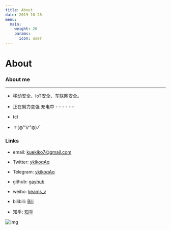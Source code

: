 ```yaml
---
title: About
date: 2019-10-28
menu:
  main: 
    weight: 20
    params:
      icon: user
---
```


# About

### **About me**

---

- 移动安全、IoT安全、车联网安全。

- 正在努力变强 充电中 - - - - - -

- tcl

- ヾ(◍°∇°◍)ﾉﾞ

### **Links**

- email: [kuekiko7@gmail.com](mailto:skuekiko7@gmail.com)

- Twitter: [ykikoqAq](https://twitter.com/kuekiko7)

- Telegram: [ykikoqAq](https://t.me/Vorblock)

- github: [gayhub](https://github.com/kuekiko)

- weibo: [keams_v](https://weibo.com/u/2952658161)

- bilibili: [Bili](https://space.bilibili.com/6477559)

- 知乎: [知乎](https://www.zhihu.com/people/vorblock/activities)

![img](https://as2.bitinn.net/uploads/w5/cjrr6b2e9002h1t8hi9at4hw5.1080p.jpg)

